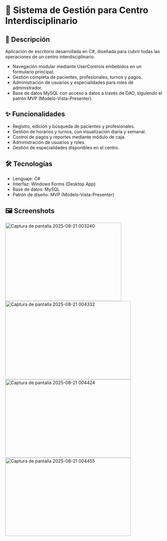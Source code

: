 # 🏥 Sistema de Gestión para Centro Interdisciplinario

## 🚀 Descripción

Aplicación de escritorio desarrollada en C#, diseñada para cubrir todas las operaciones de un centro interdisciplinario.

- Navegación modular mediante UserControls embebidos en un formulario principal.
- Gestión completa de pacientes, profesionales, turnos y pagos.
- Administración de usuarios y especialidades para roles de administrador.
- Base de datos MySQL con acceso a datos a través de DAO, siguiendo el patrón MVP (Modelo-Vista-Presenter).

## ✨ Funcionalidades

- Registro, edición y búsqueda de pacientes y profesionales.
- Gestión de horarios y turnos, con visualización diaria y semanal.
- Control de pagos y reportes mediante módulo de caja.
- Administración de usuarios y roles.
- Gestión de especialidades disponibles en el centro.

## 🛠 Tecnologías

- Lenguaje: C#
- Interfaz: Windows Forms (Desktop App)
- Base de datos: MySQL
- Patrón de diseño: MVP (Modelo-Vista-Presenter)

## 🖼 Screenshots
<img width="370" height="250" alt="Captura de pantalla 2025-08-21 003240" src="https://github.com/user-attachments/assets/94cc85e5-914c-48f9-8c7d-96781408d7f7" />
<img width="400" height="250" alt="Captura de pantalla 2025-08-21 004332" src="https://github.com/user-attachments/assets/bb2c6649-2098-48d1-98c0-956e28b6615f" />
<img width="400" height="250" alt="Captura de pantalla 2025-08-21 004424" src="https://github.com/user-attachments/assets/cdd01e1d-9b2a-4917-8dcc-7ccea1e4290b" />
<img width="400" height="250" alt="Captura de pantalla 2025-08-21 004455" src="https://github.com/user-attachments/assets/43366122-d267-43a8-b468-318123939578" />
